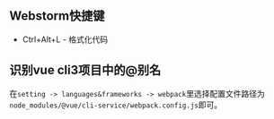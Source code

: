 ## Webstorm快捷键
- Ctrl+Alt+L - 格式化代码

## 识别vue cli3项目中的@别名
在`setting -> languages&frameworks -> webpack`里选择配置文件路径为 `node_modules/@vue/cli-service/webpack.config.js`即可。
